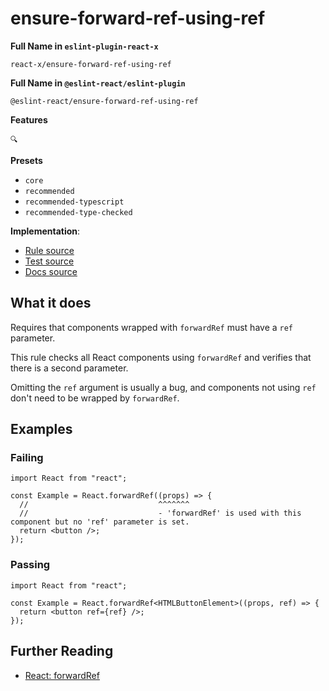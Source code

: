 # ensure-forward-ref-using-ref

**Full Name in `eslint-plugin-react-x`**

```plain copy
react-x/ensure-forward-ref-using-ref
```

**Full Name in `@eslint-react/eslint-plugin`**

```plain copy
@eslint-react/ensure-forward-ref-using-ref
```

**Features**

`🔍`

**Presets**

- `core`
- `recommended`
- `recommended-typescript`
- `recommended-type-checked`

**Implementation**:

- [Rule source](https://github.com/Rel1cx/eslint-react/tree/main/packages/plugins/eslint-plugin-react-x/src/rules/ensure-forward-ref-using-ref.ts)
- [Test source](https://github.com/Rel1cx/eslint-react/tree/main/packages/plugins/eslint-plugin-react-x/src/rules/ensure-forward-ref-using-ref.spec.ts)
- [Docs source](https://github.com/Rel1cx/eslint-react/tree/main/website/pages/docs/rules/ensure-forward-ref-using-ref.md)

## What it does

Requires that components wrapped with `forwardRef` must have a `ref` parameter.

This rule checks all React components using `forwardRef` and verifies that there is a second parameter.

Omitting the `ref` argument is usually a bug, and components not using `ref` don't need to be wrapped by `forwardRef`.

## Examples

### Failing

```tsx
import React from "react";

const Example = React.forwardRef((props) => {
  //                             ^^^^^^^
  //                             - 'forwardRef' is used with this component but no 'ref' parameter is set.
  return <button />;
});
```

### Passing

```tsx
import React from "react";

const Example = React.forwardRef<HTMLButtonElement>((props, ref) => {
  return <button ref={ref} />;
});
```

## Further Reading

- [React: forwardRef](https://react.dev/reference/react/forwardRef)
